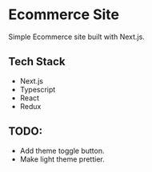 # Ecommerce Site

Simple Ecommerce site built with Next.js.

## Tech Stack

- Next.js
- Typescript
- React
- Redux

## TODO:

- Add theme toggle button.
- Make light theme prettier.
